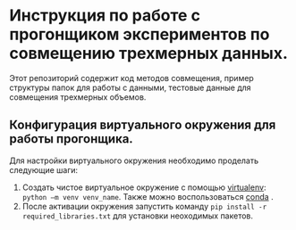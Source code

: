 # Инструкция по работе с прогонщиком экспериментов по совмещению трехмерных данных.
Этот репозиторий содержит код методов совмещения, пример структуры папок для работы с данными, тестовые данные для совмещения трехмерных объемов.

## Конфигурация виртуального окружения для работы прогонщика.
Для настройки виртуального окружения необходимо проделать следующие шаги:
1. Создать чистое виртуальное окружение с помощью [virtualenv](https://virtualenv.pypa.io/en/latest/installation.html): `python –m venv venv_name`. Также можно воспользоваться [conda](https://docs.conda.io/projects/conda/en/latest/user-guide/tasks/manage-environments.html) .
2. После активации окружения запустить команду `pip install -r required_libraries.txt` для установки неоходимых пакетов.




